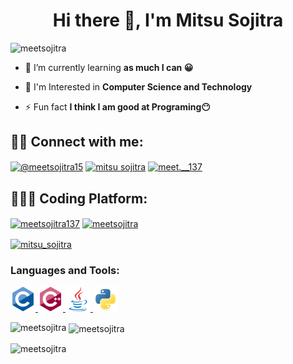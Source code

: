 <h1 align="center">Hi there 👋, I'm Mitsu Sojitra</h1>
<p align="left"> <img src="https://komarev.com/ghpvc/?username=meetsojitra&label=Profile%20views&color=94d6ff&style=plastic" alt="meetsojitra" /> </p>

- 🌱 I’m currently learning **as much I can 😀**

- 💬 I'm Interested in **Computer Science and Technology**

- ⚡ Fun fact **I think I am good at Programing😶**

<h2 align="left">🤝🏻 Connect with me:</h2>
<p align="left">
<a href="https://twitter.com/MeetSojitra15" target="blank"><img align="center" src="https://raw.githubusercontent.com/rahuldkjain/github-profile-readme-generator/master/src/images/icons/Social/twitter.svg" alt="@meetsojitra15" height="30" width="40" /></a>
<a href="https://www.linkedin.com/in/mitsu-sojitra-5b98a6202/" target="blank"><img align="center" src="https://raw.githubusercontent.com/rahuldkjain/github-profile-readme-generator/master/src/images/icons/Social/linked-in-alt.svg" alt="mitsu sojitra" height="30" width="40" /></a>
<a href="https://instagram.com/meet.__137" target="blank"><img align="center" src="https://raw.githubusercontent.com/rahuldkjain/github-profile-readme-generator/master/src/images/icons/Social/instagram.svg" alt="meet.__137" height="30" width="40" /></a>

<h2 align="left">🧑🏻‍💻 Coding Platform: </h2>
<a href="https://www.codechef.com/users/meetsojitra137" target="blank"><img align="center" src="https://cdn.jsdelivr.net/npm/simple-icons@3.1.0/icons/codechef.svg" alt="meetsojitra137" height="30" width="40" /></a>
<a href="https://www.leetcode.com/meetsojitra" target="blank"><img align="center" src="https://raw.githubusercontent.com/rahuldkjain/github-profile-readme-generator/master/src/images/icons/Social/leet-code.svg" alt="meetsojitra" height="30" width="40" /></a>
</p>
<a href="https://codeforces.com/profile/mitsu_sojitra" target="blank"><img align="center" src="https://raw.githubusercontent.com/rahuldkjain/github-profile-readme-generator/master/src/images/icons/Social/codeforces.svg" alt="mitsu_sojitra" height="30" width="40" /></a>
</p>

<h3 align="left">Languages and Tools:</h3>
<p align="left"> <a href="https://www.cprogramming.com/" target="_blank" rel="noreferrer"> <img src="https://raw.githubusercontent.com/devicons/devicon/master/icons/c/c-original.svg" alt="c" width="40" height="40"/> </a> <a href="https://www.w3schools.com/cpp/" target="_blank" rel="noreferrer"> <img src="https://raw.githubusercontent.com/devicons/devicon/master/icons/cplusplus/cplusplus-original.svg" alt="cplusplus" width="40" height="40"/> </a> <a href="https://www.java.com" target="_blank" rel="noreferrer"> <img src="https://raw.githubusercontent.com/devicons/devicon/master/icons/java/java-original.svg" alt="java" width="40" height="40"/> </a> <a href="https://www.python.org" target="_blank" rel="noreferrer"> <img src="https://raw.githubusercontent.com/devicons/devicon/master/icons/python/python-original.svg" alt="python" width="40" height="40"/> </a> </p>

<p><img align="left" src="https://github-readme-stats.vercel.app/api/top-langs?username=meetsojitra&show_icons=true&theme=radical&title_color=4183c4&text_color=4183c4&locale=en&layout=compact" alt="meetsojitra" /></p>

<p>&nbsp;<img align="center" src="https://github-readme-stats.vercel.app/api?username=meetsojitra&show_icons=true&theme=radical&title_color=4183c4&text_color=4183c4&locale=en" alt="meetsojitra" /></p>

<p><img align="center" src="https://github-readme-streak-stats.herokuapp.com/?user=meetsojitra&theme=dark" alt="meetsojitra" /></p>

